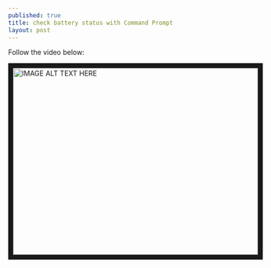 ```yaml
---
published: true
title: check battery status with Command Prompt 
layout: post
---
```

Follow the video below: 

<a href="https://www.youtube.com/watch?feature=player_embedded&v=_0IH4XQknaU
" target="_blank"><img src="https://img.youtube.com/vi/_0IH4XQknaU/0.jpg" 
alt="IMAGE ALT TEXT HERE" width="500" height="380" border="10" /></a>